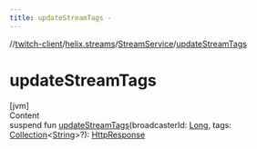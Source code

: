 ```yaml
---
title: updateStreamTags -
---
```

//[twitch-client](../../index.md)/[helix.streams](../index.md)/[StreamService](index.md)/[updateStreamTags](update-stream-tags.md)



# updateStreamTags  
[jvm]  
Content  
suspend fun [updateStreamTags](update-stream-tags.md)(broadcasterId: [Long](https://kotlinlang.org/api/latest/jvm/stdlib/kotlin/-long/index.html), tags: [Collection](https://kotlinlang.org/api/latest/jvm/stdlib/kotlin.collections/-collection/index.html)<[String](https://kotlinlang.org/api/latest/jvm/stdlib/kotlin/-string/index.html)>?): [HttpResponse]()  



